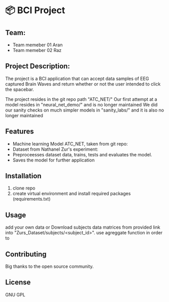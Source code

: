 # :package: BCI Project
## Team:
* Team memeber 01 Aran 
* Team memeber 02 Raz 


## Project Description:
The project is a BCI application that can accept data samples of EEG captured Brain Waves and return
whether or not the user intended to click the spacebar.

The project resides in the git repo path "ATC_NET/"
Our first attempt at a model resides in "neural_net_demo/" and is no longer maintained
We did our sanity checks on much simpler models in "sanity_labs/" and it is also no longer maintained

## Features
* Machine learning Model ATC_NET, taken from git repo: <insert link>
* Dataset from Nathanel Zur's experiment:
* Preproceesses dataset data, trains, tests and evaluates the model.
* Saves the model for further application

## Installation
1. clone repo
2. create virtual environment and install required packages (requirements.txt)
## Usage
add your own data or Download subjects data matrices from provided link into "Zurs_Dataset/subjects/<subject_id>".
use agreggate function in order to 

## Contributing
Big thanks to the open source community.

## License
GNU GPL
